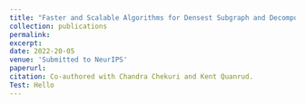 ```yaml
---
title: "Faster and Scalable Algorithms for Densest Subgraph and Decomposition"
collection: publications
permalink: 
excerpt: 
date: 2022-20-05
venue: 'Submitted to NeurIPS'
paperurl: 
citation: Co-authored with Chandra Chekuri and Kent Quanrud. 
Test: Hello
---
```

